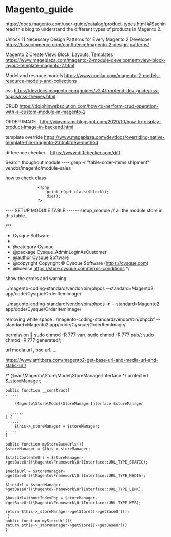 # Magento_guide


https://docs.magento.com/user-guide/catalog/product-types.html
@Sachin read this blog to understand the different types of products in Magento 2.

Unlock 11 Necessary Design Patterns for Every Magento 2 Developer
https://bsscommerce.com/confluence/magento-2-design-patterns/


Magento 2 Create View: Block, Layouts, Templates
https://www.mageplaza.com/magento-2-module-development/view-block-layout-template-magento-2.html

Model and resouce models
https://www.codilar.com/magento-2-models-resource-models-and-collections

css
https://devdocs.magento.com/guides/v2.4/frontend-dev-guide/css-topics/css-themes.html


CRUD
https://dolphinwebsolution.com/how-to-perform-crud-operation-with-a-custom-module-in-magento-2


ORDER IMAGE..
http://vijaymrami.blogspot.com/2020/10/how-to-display-product-image-in-backend.html

template override 
https://www.mageplaza.com/devdocs/overriding-native-template-file-magento-2.html#new-method

difference checker...
https://www.diffchecker.com/diff

Search thoughout module ----
grep -r "table-order-items shipment" vendor/magento/module-sales

how to check class 

                  <?php   
                      print_r(get_class($block));
                      die();
                  ?>

---- SETUP MODULE TABLE ------
setup_module // all the module store in this table...

/**
 * Cysque Software.
 *
 * @category  Cysque
 * @package   Cysque_AdminLoginAsCustomer
 * @author    Cysque Software
 * @copyright Copyright © Cysque Software (https://cysque.com)
 * @license   https://store.cysque.com/terms-conditions
 */
 
 show the errors and warning....
 
 ../magento-coding-standard/vendor/bin/phpcs --standard=Magento2 app/code/Cysque/OrderItemImage/
 
../magento-coding-standard/vendor/bin/phpcs -n --standard=Magento2 app/code/Cysque/OrderItemImage/

removing white space 
../magento-coding-standard/vendor/bin/phpcbf  --standard=Magento2 app/code/Cysque/OrderItemImage/

permission 🚱
sudo chmod -R 777 var/;
sudo chmod -R 777 pub/;
sudo chmod -R 777 generated/;

url media url , bse url.....

https://www.amitbera.com/magento2-get-base-url-and-media-url-and-static-url/

  /* @var \Magento\Store\Model\StoreManagerInterface
     */
    protected $_storeManager;
 
    public function __construct(
 	......
  
        \Magento\Store\Model\StoreManagerInterface $storeManager
        
	 .......
    ) {
	 .....
        $this->_storeManager = $storeManager;
 	.....
    }
 
    public function myStoreBaseUrls(){
 	$storeManager = $this->_storeManager;
  
 	$statiContenteUrl = $storeManager->getBaseUrl(\Magento\Framework\UrlInterface::URL_TYPE_STATIC);
  
	$mediaUrl = $storeManager->getBaseUrl(\Magento\Framework\UrlInterface::URL_TYPE_MEDIA);
  
 	$linkUrl = $storeManager->getBaseUrl(\Magento\Framework\UrlInterface::URL_TYPE_LINK);
  
 	$baseUrlwithoutIndexPhp = $storeManager->getBaseUrl(\Magento\Framework\UrlInterface::URL_TYPE_WEB);
  
  	return $this->_storeManager->getStore()->getBaseUrl();
     }
    public function myStoreUrl(){
 	return $this->_storeManager->getStore()->getBaseUrl()
    }
